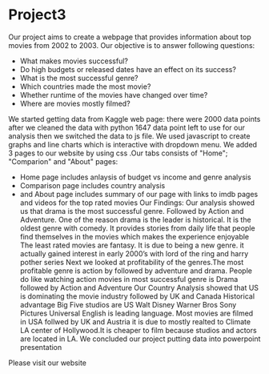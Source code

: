 
# Project3

Our project aims to create a webpage that provides information about top movies from 2002 to 2003. 
Our objective is to answer following questions:
   - What makes movies successful? 
   - Do high budgets or released dates have an effect on its success?
   - What is the most successful genre?
   - Which countries made the most movie? 
   - Whether runtime of the movies have changed over time?
   - Where are movies mostly filmed? 

We started getting data from Kaggle web page: there were 2000 data points after we cleaned the data with python 1647 data point left to use for our analysis
then we switched the data to js file.
We used javascript to create graphs and line charts which is interactive with dropdown menu. We added 3 pages to our website by using css .Our tabs consists of  "Home"; "Comparion" and "About" pages: 
  - Home page includes anlaysis of budget vs income and genre analysis 
  - Comparison page includes country analysis 
  - and About page includes summary of our page with links to imdb pages and videos for the top rated movies
 Our Findings:
 Our analysis showed us that drama is the most successful genre. Followed by Action and Adventure.
 One of the reason drama is the leader is historical. It is the oldest genre with comedy. It provides stories from daily life that people find themselves in the movies which makes the experience enjoyable
The least rated movies are fantasy. It is due to being a new genre. it actually gained interest in early 2000’s with lord of the ring and harry pother series
Next we looked at profitability of the genres.The most profitable genre is action by followed by adventure and drama. People do like watching action movies in 
most successful genre is Drama followed by Action and Adventure
Our Country Analysis showed that US is dominating the movie industry followed by UK and Canada Historical advantage Big Five studios are US
        Walt Disney
        Warner Bros
        Sony Pictures
        Universal
English is leading language.
Most movies are filmed in USA follwed by UK and Austria it is due to mostly realted to Climate LA center of Hollywood.It is cheaper to film because studios and actors are located in LA.
We concluded our project putting data into powerpoint presentation

Please visit our website 



